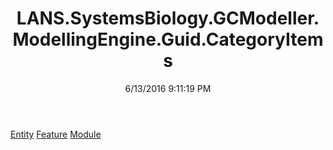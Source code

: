 ﻿---
title: LANS.SystemsBiology.GCModeller.ModellingEngine.Guid.CategoryItems
date: 6/13/2016 9:11:19 PM
---

[Entity](T-LANS.SystemsBiology.GCModeller.ModellingEngine.Guid.CategoryItems.Entity.html)
[Feature](T-LANS.SystemsBiology.GCModeller.ModellingEngine.Guid.CategoryItems.Feature.html)
[Module](T-LANS.SystemsBiology.GCModeller.ModellingEngine.Guid.CategoryItems.Module.html)
